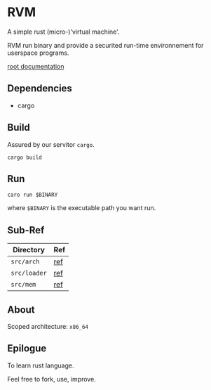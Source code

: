 # RVM

A simple rust (micro-)'virtual machine'.

RVM run binary and provide a securited run-time environnement for userspace programs.

[root documentation](doc/root.md)

## Dependencies

* cargo

## Build

Assured by our servitor `cargo`.

`cargo build`

## Run

`caro run $BINARY`

where `$BINARY` is the executable path you want run.

## Sub-Ref

| Directory     | Ref                   |
|---------------|-----------------------|
| `src/arch`    | [ref](src/arch)       |
| `src/loader`  | [ref](src/loader)     |
| `src/mem`     | [ref](src/mem)        |

## About

Scoped architecture: `x86_64`

## Epilogue

To learn rust language.

Feel free to fork, use, improve.